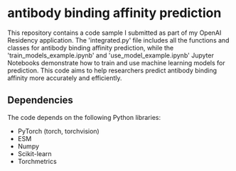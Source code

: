 # antibody binding affinity prediction

This repository contains a code sample I submitted as part of my OpenAI Residency application. The 'integrated.py' file includes all the functions and classes for antibody binding affinity prediction, while the 'train_models_example.ipynb' and 'use_model_example.ipynb' Jupyter Notebooks demonstrate how to train and use machine learning models for prediction. This code aims to help researchers predict antibody binding affinity more accurately and efficiently. 

## Dependencies

The code depends on the following Python libraries:

- PyTorch (torch, torchvision)
- ESM
- Numpy
- Scikit-learn
- Torchmetrics

